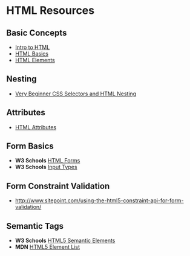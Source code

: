# HTML Resources

## Basic Concepts
- [Intro to HTML](http://www.w3schools.com/html/html_intro.asp)
- [HTML Basics](http://www.w3schools.com/html/html_basic.asp)
- [HTML Elements](http://www.w3schools.com/html/html_elements.asp) 

## Nesting
- [Very Beginner CSS Selectors and HTML Nesting](https://www.youtube.com/watch?v=4fmnwMtLW2I)

## Attributes
- [HTML Attributes](http://www.w3schools.com/html/html_attributes.asp)

## Form Basics
- __W3 Schools__ [HTML Forms](http://www.w3schools.com/html/html_forms.asp)
- __W3 Schools__ [Input Types](http://www.w3schools.com/html/html_form_input_types.asp)

## Form Constraint Validation
- http://www.sitepoint.com/using-the-html5-constraint-api-for-form-validation/

## Semantic Tags
- __W3 Schools__ [HTML5 Semantic Elements](http://www.w3schools.com/html/html5_semantic_elements.asp)
- __MDN__ [HTML5 Element List](https://developer.mozilla.org/en-US/docs/Web/Guide/HTML/HTML5/HTML5_element_list)
